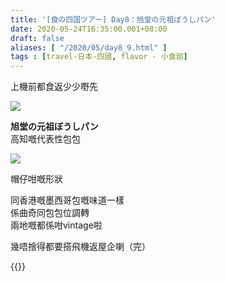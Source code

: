 ```yaml
---
title: '[食の四国ツアー] Day8：旭堂の元祖ぼうしパン'
date: 2020-05-24T16:35:00.001+08:00
draft: false
aliases: [ "/2020/05/day8_9.html" ]
tags : [travel-日本-四國, flavor - 小食部]
---
```


上機前都食返少少嘢先  

![](/images/shikoku8k.jpg)

**旭堂の元祖ぼうしパン**  
高知嘅代表性包包  

![](/images/shikoku8k1.jpg)

帽仔咁嘅形狀

  

同香港嘅墨西哥包嘅味道一樣  
係曲奇同包包位調轉  
兩地嘅都係咁vintage啦  
  
  
幾唔捨得都要搭飛機返屋企喇（完）

  

{{<shikoku>}}
